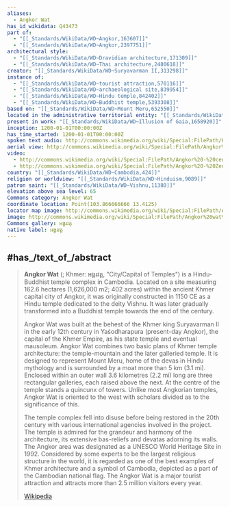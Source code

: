 ```yaml
---
aliases:
  - Angkor Wat
has_id_wikidata: Q43473
part of:
  - "[[_Standards/WikiData/WD~Angkor,163607]]"
  - "[[_Standards/WikiData/WD~Angkor,2397751]]"
architectural style:
  - "[[_Standards/WikiData/WD~Dravidian architecture,171309]]"
  - "[[_Standards/WikiData/WD~Thai architecture,2480618]]"
creator: "[[_Standards/WikiData/WD~Suryavarman II,313298]]"
instance of:
  - "[[_Standards/WikiData/WD~tourist attraction,570116]]"
  - "[[_Standards/WikiData/WD~archaeological site,839954]]"
  - "[[_Standards/WikiData/WD~Hindu temple,842402]]"
  - "[[_Standards/WikiData/WD~Buddhist temple,5393308]]"
based on: "[[_Standards/WikiData/WD~Mount Meru,652550]]"
located in the administrative territorial entity: "[[_Standards/WikiData/WD~Siem Reap Province,652818]]"
present in work: "[[_Standards/WikiData/WD~Illusion of Gaia,1658920]]"
inception: 1200-01-01T00:00:00Z 
has_time_started: 1200-01-01T00:00:00Z 
spoken text audio: http://commons.wikimedia.org/wiki/Special:FilePath/Hy-%D4%B1%D5%B6%D5%A3%D5%AF%D5%B8%D6%80%20%D5%8E%D5%A1%D5%BF%20%28Angkor%20Wat%29.ogg
aerial view: http://commons.wikimedia.org/wiki/Special:FilePath/Angkor%20Wat%20Aerial%20View%20Siem%20Reap%20Cambodia%202011.jpg
video:
  - http://commons.wikimedia.org/wiki/Special:FilePath/Angkor%20-%20centre%20of%20the%20Khmer%20Kingdom%2C%20TerraX%20%28English%20AI%20redub%2C%20v2%29.webm
  - http://commons.wikimedia.org/wiki/Special:FilePath/Angkor%20-%20Zentrum%20des%20K%C3%B6nigreichs%20der%20Khmer%20%28CC%20BY-SA%204.0%29%20cy.webm
country: "[[_Standards/WikiData/WD~Cambodia,424]]"
religion or worldview: "[[_Standards/WikiData/WD~Hinduism,9089]]"
patron saint: "[[_Standards/WikiData/WD~Vishnu,11380]]"
elevation above sea level: 65
Commons category: Angkor Wat
coordinate location: Point(103.866666666 13.4125)
locator map image: http://commons.wikimedia.org/wiki/Special:FilePath/Angkor%20wat%20plano%20v.png
image: http://commons.wikimedia.org/wiki/Special:FilePath/Angkor%20wat%20temple.jpg
Commons gallery: អង្គរវត្
native label: អង្គរវត្ត
---
```



## #has_/text_of_/abstract 

> **Angkor Wat** (; Khmer: អង្គរវត្ត, "City/Capital of Temples") is a Hindu-Buddhist temple complex in Cambodia. Located on a site measuring 162.6 hectares (1,626,000 m2; 402 acres) within the ancient Khmer capital city of Angkor, it was originally constructed in 1150 CE as a Hindu temple dedicated to the deity Vishnu. It was later gradually transformed into a Buddhist temple towards the end of the century.
>
> Angkor Wat was built at the behest of the Khmer king Suryavarman II in the early 12th century in Yaśodharapura (present-day Angkor), the capital of the Khmer Empire, as his state temple and eventual mausoleum. Angkor Wat combines two basic plans of Khmer temple architecture: the temple-mountain and the later galleried temple. It is designed to represent Mount Meru, home of the devas in Hindu mythology and is surrounded by a moat more than 5 km (3.1 mi). Enclosed within an outer wall 3.6 kilometres (2.2 mi) long are three rectangular galleries, each raised above the next. At the centre of the temple stands a quincunx of towers. Unlike most Angkorian temples, Angkor Wat is oriented to the west with scholars divided as to the significance of this. 
>
> The temple complex fell into disuse before being restored in the 20th century with various international agencies involved in the project. The temple is admired for the grandeur and harmony of the architecture, its extensive bas-reliefs and devatas adorning its walls. The Angkor area was designated as a UNESCO World Heritage Site in 1992. Considered by some experts to be the largest religious structure in the world, it is regarded as one of the best examples of Khmer architecture and a symbol of Cambodia, depicted as a part of the Cambodian national flag. The Angkor Wat is a major tourist attraction and attracts more than 2.5 million visitors every year.
>
> [Wikipedia](https://en.wikipedia.org/wiki/Angkor%20Wat) 



